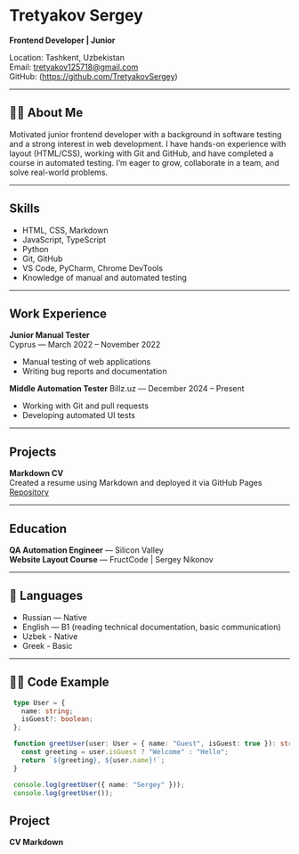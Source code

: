 # Tretyakov Sergey  

**Frontend Developer | Junior**

 Location: Tashkent, Uzbekistan   
 Email: tretyakov125718@gmail.com   
 GitHub: (https://github.com/TretyakovSergey)

---

## 🙎‍♂️ About Me

 Motivated junior frontend developer with a background in software testing and a strong interest in web development. 
 I have hands-on experience with layout (HTML/CSS), working with Git and GitHub, and have completed a course in automated testing. 
 I’m eager to grow, collaborate in a team, and solve real-world problems.

---

## Skills

- HTML, CSS, Markdown  
- JavaScript, TypeScript
- Python
- Git, GitHub
- VS Code, PyCharm, Chrome DevTools
- Knowledge of manual and automated testing

---

## Work Experience

**Junior Manual Tester**  
Cyprus — March 2022 – November 2022  
- Manual testing of web applications  
- Writing bug reports and documentation  

**Middle Automation Tester**
Billz.uz — December 2024 – Present
- Working with Git and pull requests
- Developing automated UI tests

---

## Projects

**Markdown CV**  
Created a resume using Markdown and deployed it via GitHub Pages  
[Repository](https://github.com/TretyakovSergey/rsschool-cv)

---

## Education

**QA Automation Engineer** — Silicon Valley  
**Website Layout Course** — FructCode | Sergey Nikonov

---

## 💬 Languages

- Russian — Native
- English — B1 (reading technical documentation, basic communication)
- Uzbek - Native
- Greek - Basic

---

## 👨‍💻 Code Example
```ts
 type User = {
   name: string;
   isGuest?: boolean;
 };

 function greetUser(user: User = { name: "Guest", isGuest: true }): string {
   const greeting = user.isGuest ? "Welcome" : "Hello";
   return `${greeting}, ${user.name}!`;
 }

 console.log(greetUser({ name: "Sergey" }));
 console.log(greetUser());
```
## Project
**CV Markdown**
